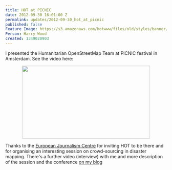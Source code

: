 ```yaml
---
title: HOT at PICNIC
date: 2012-09-30 16:01:00 Z
permalink: updates/2012-09-30_hot_at_picnic
published: false
Feature Image: https://s3.amazonaws.com/hotwww/files/old/styles/banner/public/HOT-PICNIC-presentation.jpg
Person: Harry Wood
created: 1349020903
---
```


<p>I presented the Humanitarian OpenStreetMap Team at PICNIC festival in Amsterdam. See the video here:</p><center><a href="https://vimeo.com/49951763"><img src="https://s3.amazonaws.com/hotwww/files/old/HOT-PICNIC-presentation_0.jpg" alt="" height="227" width="400"></a></center><p>Thanks to the <a href="http://www.ejc.nl">European Journalism Centre</a> for inviting HOT to be there and for organising an interesting session on crowd-sourcing in disaster mapping. There's a further video (interview) with me and more description of the session and the conference <a href="http://www.harrywood.co.uk/blog/2012/09/28/hot-at-picnic/">on my blog</a></p>
